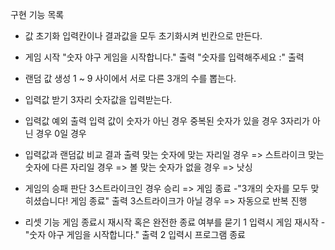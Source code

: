 구현 기능 목록

- 값 초기화
입력칸이나 결과값을 모두 초기화시켜 빈칸으로 만든다.

- 게임 시작
"숫자 야구 게임을 시작합니다." 출력
"숫자를 입력해주세요 :" 출력

- 랜덤 값 생성
1 ~ 9 사이에서 서로 다른 3개의 수를 뽑는다.

- 입력값 받기
3자리 숫자값을 입력받는다.

- 입력값 예외 출력
입력 값이 숫자가 아닌 경우
중복된 숫자가 있을 경우
3자리가 아닌 경우
0일 경우

- 입력값과 랜덤값 비교 결과 출력
맞는 숫자에 맞는 자리일 경우 => 스트라이크
맞는 숫자에 다른 자리일 경우 => 볼
맞는 숫자가 없을 경우 => 낫싱

- 게임의 승패 판단
3스트라이크인 경우 승리 => 게임 종료
    -"3개의 숫자를 모두 맞히셨습니다! 게임 종료" 출력
3스트라이크가 아닐 경우 => 자동으로 반복 진행

- 리셋 기능
게임 종료시 재시작 혹은 완전한 종료 여부를 묻기
1 입력시 게임 재시작
    -"숫자 야구 게임을 시작합니다." 출력
2 입력시 프로그램 종료